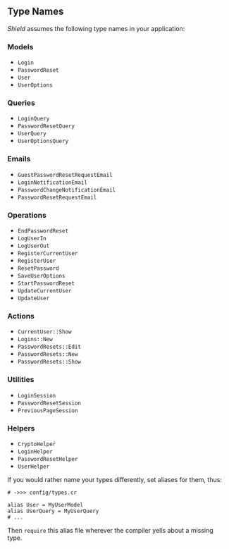 ## Type Names

*Shield* assumes the following type names in your application:

### Models

- `Login`
- `PasswordReset`
- `User`
- `UserOptions`

### Queries

- `LoginQuery`
- `PasswordResetQuery`
- `UserQuery`
- `UserOptionsQuery`

### Emails

- `GuestPasswordResetRequestEmail`
- `LoginNotificationEmail`
- `PasswordChangeNotificationEmail`
- `PasswordResetRequestEmail`

### Operations

- `EndPasswordReset`
- `LogUserIn`
- `LogUserOut`
- `RegisterCurrentUser`
- `RegisterUser`
- `ResetPassword`
- `SaveUserOptions`
- `StartPasswordReset`
- `UpdateCurrentUser`
- `UpdateUser`

### Actions

- `CurrentUser::Show`
- `Logins::New`
- `PasswordResets::Edit`
- `PasswordResets::New`
- `PasswordResets::Show`

### Utilities

- `LoginSession`
- `PasswordResetSession`
- `PreviousPageSession`

### Helpers

- `CryptoHelper`
- `LoginHelper`
- `PasswordResetHelper`
- `UserHelper`

If you would rather name your types differently, set aliases for them, thus:

```crystal
# ->>> config/types.cr

alias User = MyUserModel
alias UserQuery = MyUserQuery
# ...
```

Then `require` this alias file wherever the compiler yells about a missing type.
